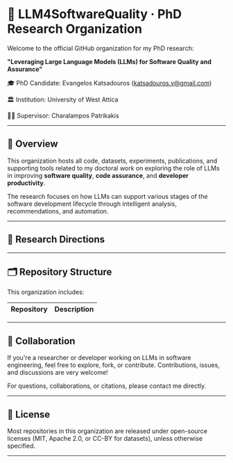 # 🧠 LLM4SoftwareQuality · PhD Research Organization

Welcome to the official GitHub organization for my PhD research:

**"Leveraging Large Language Models (LLMs) for Software Quality and Assurance"**

🎓 PhD Candidate: Evangelos Katsadouros (katsadouros.v@gmail.com)

🏛️ Institution: University of West Attica 

🧑‍🏫 Supervisor: Charalampos Patrikakis

---

## 📘 Overview

This organization hosts all code, datasets, experiments, publications, and supporting tools related to my doctoral work on exploring the role of LLMs in improving **software quality**, **code assurance**, and **developer productivity**.

The research focuses on how LLMs can support various stages of the software development lifecycle through intelligent analysis, recommendations, and automation.

---

## 🔬 Research Directions


---

## 🗂️ Repository Structure

This organization includes:

| Repository                     | Description |
|-------------------------------|-------------|


---

## 🤝 Collaboration

If you're a researcher or developer working on LLMs in software engineering, feel free to explore, fork, or contribute. Contributions, issues, and discussions are very welcome!

For questions, collaborations, or citations, please contact me directly.

---

## 📄 License

Most repositories in this organization are released under open-source licenses (MIT, Apache 2.0, or CC-BY for datasets), unless otherwise specified.

---
